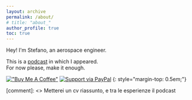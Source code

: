 ```yaml
---
layout: archive
permalink: /about/
# title: "about_"
author_profile: true
toc: true
---
```

Hey! I'm Stefano, an aerospace engineer. 

This is a [podcast](https://open.spotify.com/episode/2nMQaLlfpLU8CMFyzKCkq9?si=86caef93a5af4ac2) in which I appeared.  
For now please, make it enough. 

[!["Buy Me A Coffee"](https://user-images.githubusercontent.com/1376749/120938564-50c59780-c6e1-11eb-814f-22a0399623c5.png)](https://www.buymeacoffee.com/mmistakes) [![Support via PayPal](https://cdn.jsdelivr.net/gh/twolfson/paypal-github-button@1.0.0/dist/button.svg)](https://www.paypal.me/mmistakes)
{: style="margin-top: 0.5em;"}

[comment]: <> Metterei un cv riassunto, e tra le esperienze il podcast